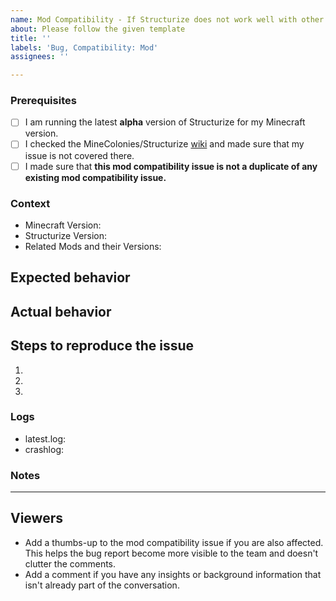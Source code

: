 ```yaml
---
name: Mod Compatibility - If Structurize does not work well with other mods
about: Please follow the given template
title: ''
labels: 'Bug, Compatibility: Mod'
assignees: ''

---
```


<!-- PLEASE DO NOT DELETE TOPICS AS YOUR ISSUE WILL GET CLOSED -->
### Prerequisites <!-- Replace spaces with "x" to tick boxes. -->

- [ ] I am running the latest **alpha** version of Structurize for my Minecraft version.
- [ ] I checked the MineColonies/Structurize [wiki](https://wiki.minecolonies.ldtteam.com/) and made sure that my issue is not covered there.
- [ ] I made sure that **this mod compatibility issue is not a duplicate of any existing mod compatibility issue.**

### Context <!-- Exact Structurize and other mod versions (e.g. 0.9.126-ALPHA or 0.9.2-RELEASE) *and* the Minecraft version you're playing, please.-->

- Minecraft Version:
- Structurize Version:
- Related Mods and their Versions:

## Expected behavior
<!-- What would you expect to see if this mod compatibility feature was working as intended? -->

## Actual behavior
<!-- What actually happens when this mod compatibility feature is used in its current state?
Try to give as much detail as possible here to help us properly understand the issue. -->

<!-- If you have any videos or images relating to this issue, please post them here as well. -->

## Steps to reproduce the issue

<!-- What should we do to make this issue show up in our own game?
     Try to give as much detail as possible here too so it's easier for us to reproduce this issue. -->

1. <!-- Do this -->
2. <!-- And then this -->
3. <!-- So that this happens -->

### Logs

<!-- Add your latest.log and crashlog (if you have one) to https://gist.github.com/ and put the link below. Those are often important in figuring out where issues are. -->

- latest.log: <!-- USE GIST DON'T DIRECT UPLOAD PLEASE -->
- crashlog: <!-- USE GIST DON'T DIRECT UPLOAD PLEASE -->

### Notes
<!-- Add any other context about the problem here. -->

---
## Viewers

* Add a thumbs-up to the mod compatibility issue if you are also affected. This helps the bug report become more visible to the team and doesn't clutter the comments.
* Add a comment if you have any insights or background information that isn't already part of the conversation.

